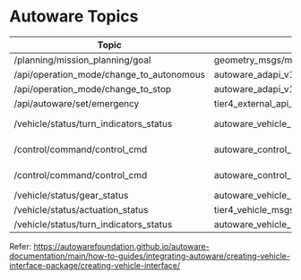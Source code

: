 # Autoware Topics

Topic | Type | Description
--- | --- | ---
/planning/mission_planning/goal | geometry_msgs/msg/PoseStamped | goal
/api/operation_mode/change_to_autonomous | autoware_adapi_v1_msgs/srv/ChangeOperationMode | autonomous
/api/operation_mode/change_to_stop | autoware_adapi_v1_msgs/srv/ChangeOperationMode | abort
/api/autoware/set/emergency | tier4_external_api_msgs/srv/SetEmergency | handbrake
/vehicle/status/turn_indicators_status | autoware_vehicle_msgs/msg/TurnIndicatorsReport | left/right indicators
/control/command/control_cmd | autoware_control_msgs/msg/Control | lateral/longitudinal control command
/control/command/control_cmd | autoware_control_msgs/msg/Control | lateral/longitudinal control command
/vehicle/status/gear_status | autoware_vehicle_msgs/msg/GearReport | gear information
/vehicle/status/actuation_status | tier4_vehicle_msgs/msg/ActuationStatusStamped | brake information
/vehicle/status/turn_indicators_status | autoware_vehicle_msgs/msg/TurnIndicatorsReport | signal lights


Refer: https://autowarefoundation.github.io/autoware-documentation/main/how-to-guides/integrating-autoware/creating-vehicle-interface-package/creating-vehicle-interface/
